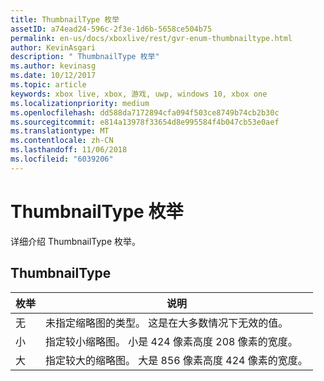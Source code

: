 ```yaml
---
title: ThumbnailType 枚举
assetID: a74ead24-596c-2f3e-1d6b-5658ce504b75
permalink: en-us/docs/xboxlive/rest/gvr-enum-thumbnailtype.html
author: KevinAsgari
description: " ThumbnailType 枚举"
ms.author: kevinasg
ms.date: 10/12/2017
ms.topic: article
keywords: xbox live, xbox, 游戏, uwp, windows 10, xbox one
ms.localizationpriority: medium
ms.openlocfilehash: dd588da7172894cfa094f503ce8749b74cb2b30c
ms.sourcegitcommit: e814a13978f33654d8e995584f4b047cb53e0aef
ms.translationtype: MT
ms.contentlocale: zh-CN
ms.lasthandoff: 11/06/2018
ms.locfileid: "6039206"
---
```

# <a name="thumbnailtype-enumeration"></a>ThumbnailType 枚举
详细介绍 ThumbnailType 枚举。 
<a id="ID4ER"></a>

 
## <a name="thumbnailtype"></a>ThumbnailType
 
| <b>枚举</b>| <b>说明</b>| 
| --- | --- | 
| 无| 未指定缩略图的类型。 这是在大多数情况下无效的值。| 
| 小| 指定较小缩略图。 小是 424 像素高度 208 像素的宽度。| 
| 大| 指定较大的缩略图。 大是 856 像素高度 424 像素的宽度。| 
  